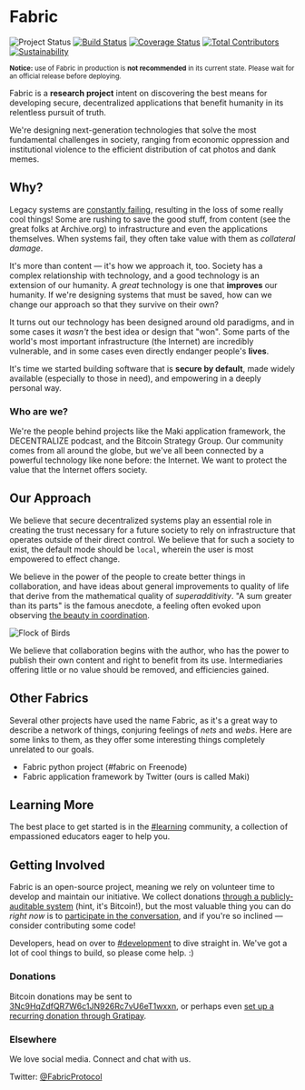 # Fabric
![Project Status](https://img.shields.io/badge/status-experimental-rainbow.svg?style=flat-square)
[![Build Status](https://img.shields.io/travis/martindale/fabric.svg?branch=master&style=flat-square)](https://travis-ci.org/martindale/fabric)
[![Coverage Status](https://img.shields.io/coveralls/martindale/fabric.svg?style=flat-square)](https://coveralls.io/r/martindale/fabric)
[![Total Contributors](https://img.shields.io/github/contributors/martindale/fabric.svg?style=flat-square)](https://github.com/martindale/fabric/contributors)
[![Sustainability](https://img.shields.io/gratipay/team/fabric.svg?style=flat-square)](https://gratipay.com/fabric)

<small>**Notice:** use of Fabric in production is **not recommended** in its current state.  Please wait for an official release before deploying.</small>

Fabric is a **research project** intent on discovering the best means for
developing secure, decentralized applications that benefit humanity in its
relentless pursuit of truth.

We're designing next-generation technologies that solve the most fundamental
challenges in society, ranging from economic oppression and institutional
violence to the efficient distribution of cat photos and dank memes.

## Why?
Legacy systems are [constantly failing][everything-is-broken],
resulting in the loss of some really cool things!  Some are rushing to save the
good stuff, from content (see the great folks at Archive.org) to infrastructure
and even the applications themselves.  When systems fail, they often take value
with them as _collateral damage_.

It's more than content — it's how we approach it, too.  Society has a complex
relationship with technology, and a good technology is an extension of our
humanity.  A _great_ technology is one that **improves** our humanity. If we're
designing systems that must be saved, how can we change our approach so that
they survive on their own?

It turns out our technology has been designed around old paradigms, and in some
cases it _wasn't_ the best idea or design that "won".  Some parts of the world's
most important infrastructure (the Internet) are incredibly vulnerable, and in
some cases even directly endanger people's **lives**.

It's time we started building software that is **secure by default**, made
widely available (especially to those in need), and empowering in a deeply
personal way.

### Who are we?
We're the people behind projects like the Maki application framework, the
DECENTRALIZE podcast, and the Bitcoin Strategy Group.  Our community comes from
all around the globe, but we've all been connected by a powerful technology like
none before: the Internet.  We want to protect the value that the Internet
offers society.

## Our Approach
We believe that secure decentralized systems play an essential role in creating
the trust necessary for a future society to rely on infrastructure that operates
outside of their direct control.  We believe that for such a society to exist,
the default mode should be `local`, wherein the user is most empowered to effect
change.

We believe in the power of the people to create better things in collaboration,
and have ideas about general improvements to quality of life that derive from
the mathematical quality of _superadditivity_.  "A sum greater than its parts"
is the famous anecdote, a feeling often evoked upon observing [the beauty in
coordination][coordination].

![Flock of Birds][coordination]

We believe that collaboration begins with the author, who has the power to
publish their own content and right to benefit from its use.  Intermediaries
offering little or no value should be removed, and efficiencies gained.

## Other Fabrics
Several other projects have used the name Fabric, as it's a great way to
describe a network of things, conjuring feelings of _nets_ and _webs_.  Here are
some links to them, as they offer some interesting things completely unrelated
to our goals.

- Fabric python project (#fabric on Freenode)
- Fabric application framework by Twitter (ours is called Maki)

## Learning More
The best place to get started is in the [#learning][learning] community, a
collection of empassioned educators eager to help you.

## Getting Involved
Fabric is an open-source project, meaning we rely on volunteer time to develop
and maintain our initiative.  We collect donations [through a publicly-auditable
system][bitcoin-donations] (hint, it's Bitcoin!), but the most valuable thing
you can do _right now_ is to [participate in the conversation][join], and if
you're so inclined — consider contributing some code!

Developers, head on over to [#development][development] to dive straight in.
We've got a lot of cool things to build, so please come help. :)

### Donations
Bitcoin donations may be sent to
[3Nc9HqZdfQR7W6c1JN926Rc7vU6eT1wxxn][bitcoin-donations], or perhaps even [set up
a recurring donation through Gratipay][gratipay].  

### Elsewhere
We love social media.  Connect and chat with us.

Twitter: [@FabricProtocol][twitter]

[learning]: https://maki.io/topics/learning
[development]: https://maki.io/topics/development

[everything-is-broken]: https://medium.com/message/everything-is-broken-81e5f33a24e1
[coordination]: https://i.imgur.com/Ki3fbTh.gif
[bitcoin-donations]: bitcoin:3Nc9HqZdfQR7W6c1JN926Rc7vU6eT1wxxn
[gratipay]: https://gratipay.com/fabric
[twitter]: https://twitter.com/FabricProtocol
[join]: https://maki.io/community
